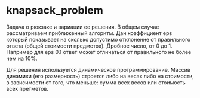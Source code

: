 # knapsack_problem
Задача о рюкзаке и вариации ее решения. 
В общем случае рассматриваем приближенный алгоритм. Дан коэффициент eps который показывает на сколько допустимо отклонение от правильного ответа (общей стоимости предметов). Дробное число, от 0 до 1. Например для eps 0.1 ответ может отличаться от правильного не более чем на 10%.

Для решения используется динамическое программирование. Массив динамики (его размерность) строется либо на весах либо на стоимости, в зависимости от того, что меньше: сумма всех весов или стоимость всех претметов.  

